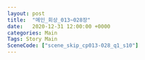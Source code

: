 ```yaml
---
layout: post
title:  "메인_회상_013~028장"
date:   2020-12-31 12:00:00 +0000
categories: Main
Tags: Story Main
SceneCode: ["scene_skip_cp013-028_q1_s10"]
---
```

